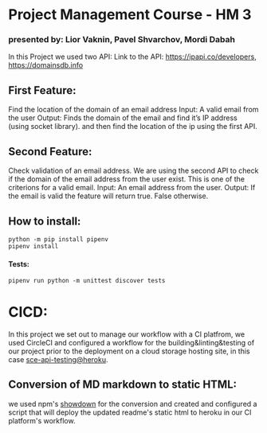 # Project Management Course - HM 3
### presented by: Lior Vaknin, Pavel Shvarchov, Mordi Dabah

In this Project we used two API:
Link to the API: https://ipapi.co/developers,
				 https://domainsdb.info
				 
## First Feature:
Find the location of the domain of an email address
Input: A valid email from the user
Output: Finds the domain of the email and find it’s IP address (using socket library).
and then find the location of the ip using the first API.
			
## Second Feature:
Check validation of an email address.
We are using the second API to check if the domain of the email address from the user exist.
This is one of the criterions for a valid email.
Input: An email address from the user.
Output: If the email is valid the feature will return true. False otherwise.
	
## How to install:
```
python -m pip install pipenv
pipenv install
```
#### Tests:
```
pipenv run python -m unittest discover tests
```

# CICD:
In this project we set out to manage our workflow with a CI platfrom, we used CircleCI and
configured a workflow for the building&linting&testing of our project prior to the deployment on a
cloud storage hosting site, in this case [sce-api-testing@heroku](https://sce-api-testing.herokuapp.com/).

## Conversion of MD markdown to static HTML:
we used npm's [showdown](https://www.npmjs.com/package/showdown) for the conversion and created
and configured a script that will deploy the updated readme's static html to heroku in our CI
platform's workflow.